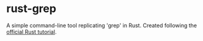 # rust-grep
A simple command-line tool replicating 'grep' in Rust. Created following the [official Rust tutorial](https://rust-cli.github.io/book/index.html).
